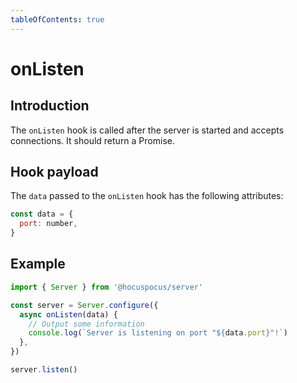 ```yaml
---
tableOfContents: true
---
```


# onListen

## Introduction

The `onListen` hook is called after the server is started and accepts connections. It should return a Promise.

## Hook payload

The `data` passed to the `onListen` hook has the following attributes:

```js
const data = {
  port: number,
}
```

## Example

```js
import { Server } from '@hocuspocus/server'

const server = Server.configure({
  async onListen(data) {
    // Output some information
    console.log(`Server is listening on port "${data.port}"!`)
  },
})

server.listen()
```
